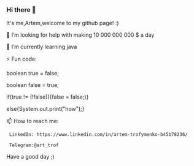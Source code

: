### Hi there 👋
It's me,Artem,welcome to my github page! :)

 🤔 I’m looking for help with making 10 000 000 000 $ a day
 
 🌱 I’m currently learning java
 
 ⚡ Fun code:
 
 boolean true = false;
 
 boolean false = true;
 
 if(true != (!false)){false = false;)}
 
 else{System.out.print("how");}
 
 📫 How to reach me:
 
     LinkedIn: https://www.linkedin.com/in/artem-trofymenko-b45b78236/
     
     Telegram:@art_trof
     
Have a good day ;)

<!--
**ArtTrof/ArtTrof** is a ✨ _special_ ✨ repository because its `README.md` (this file) appears on your GitHub profile.

Here are some ideas to get you started:

- 🔭 I’m currently working on ...
- 🌱 I’m currently learning ...
- 👯 I’m looking to collaborate on ...
- 🤔 I’m looking for help with ...
- 💬 Ask me about ...
- 📫 How to reach me: ...
- 😄 Pronouns: ...
- ⚡ Fun fact: ...
-->

